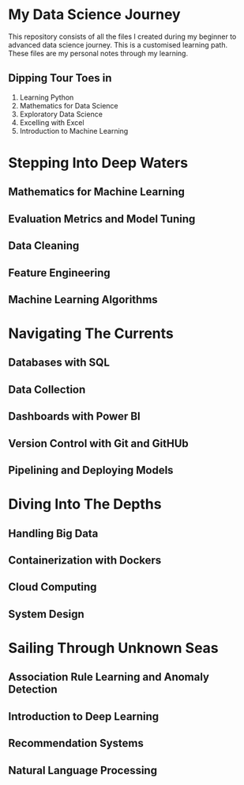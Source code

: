 # My Data Science Journey
This repository consists of all the files I created during my beginner to advanced data science journey. This is a customised learning path.  
These files are my personal notes through my learning.  

## Dipping Tour Toes in
1. Learning Python
2. Mathematics for Data Science
3. Exploratory Data Science
4. Excelling with Excel
5. Introduction to Machine Learning

# Stepping Into Deep Waters
## Mathematics for Machine Learning
## Evaluation Metrics and Model Tuning
## Data Cleaning
## Feature Engineering
## Machine Learning Algorithms

# Navigating The Currents
## Databases with SQL
## Data Collection
## Dashboards with Power BI
## Version Control with Git and GitHUb
## Pipelining and Deploying Models

# Diving Into The Depths
## Handling Big Data
## Containerization with Dockers
## Cloud Computing
## System Design

# Sailing Through Unknown Seas
## Association Rule Learning and Anomaly Detection
## Introduction to Deep Learning
## Recommendation Systems
## Natural Language Processing
